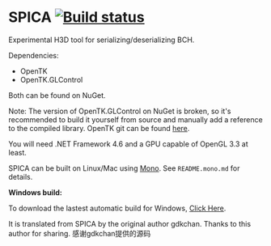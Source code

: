 # SPICA [![Build status](https://ci.appveyor.com/api/projects/status/ar1fyeo109v587xf/branch/master?svg=true)](https://ci.appveyor.com/project/gdkchan/spica/branch/master)
Experimental H3D tool for serializing/deserializing BCH.

Dependencies:
- OpenTK
- OpenTK.GLControl

Both can be found on NuGet.

Note: The version of OpenTK.GLControl on NuGet is broken, so it's recommended to build it yourself from source and manually add a reference to the compiled library.
OpenTK git can be found [here](https://github.com/opentk/opentk).

You will need .NET Framework 4.6 and a GPU capable of OpenGL 3.3 at least.

SPICA can be built on Linux/Mac using [Mono](https://www.mono-project.com/).
See `README.mono.md` for details.

**Windows build:**

To download the lastest automatic build for Windows, [Click Here](https://ci.appveyor.com/api/projects/gdkchan/spica/artifacts/spica_lastest.zip).



It is translated from SPICA by the original author gdkchan. Thanks to this author for sharing.
感谢gdkchan提供的源码
